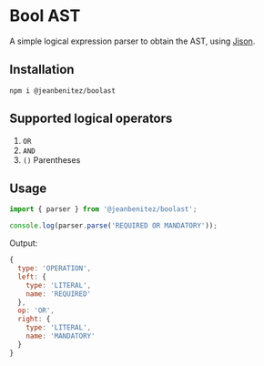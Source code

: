 # Bool AST #

A simple logical expression parser to obtain the AST, using [Jison](https://zaa.ch/jison/).

## Installation

```
npm i @jeanbenitez/boolast
```
## Supported logical operators
1. `OR`
1. `AND`
1. `()` Parentheses

## Usage

```js
import { parser } from '@jeanbenitez/boolast';

console.log(parser.parse('REQUIRED OR MANDATORY'));
```

Output:
```js
{
  type: 'OPERATION',
  left: {
    type: 'LITERAL',
    name: 'REQUIRED'
  },
  op: 'OR',
  right: {
    type: 'LITERAL',
    name: 'MANDATORY'
  }
}
```
